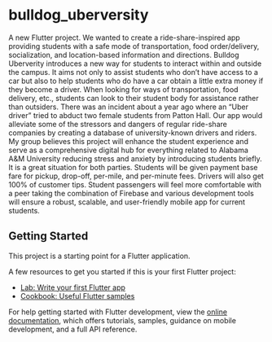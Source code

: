 # bulldog_uberversity

A new Flutter project.
We wanted to create a ride-share-inspired app providing students with a safe mode of transportation, food order/delivery, socialization, and location-based information and directions. Bulldog Uberverity introduces a new way for students to interact within and outside the campus. It aims not only to assist students who don’t have access to a car but also to help students who do have a car obtain a little extra money if they become a driver. When looking for ways of transportation, food delivery, etc., students can look to their student body for assistance rather than outsiders. There was an incident about a year ago where an “Uber driver” tried to abduct two female students from Patton Hall. Our app would alleviate some of the stressors and dangers of regular ride-share companies by creating a database of university-known drivers and riders. My group believes this project will enhance the student experience and serve as a comprehensive digital hub for everything related to Alabama A&M University reducing stress and anxiety by introducing students briefly. It is a great situation for both parties. Students will be given payment base fare for pickup, drop-off, per-mile, and per-minute fees. Drivers will also get 100% of customer tips. Student passengers will feel more comfortable with a peer taking the combination of Firebase and various development tools will ensure a robust, scalable, and user-friendly mobile app for current students.

## Getting Started

This project is a starting point for a Flutter application.

A few resources to get you started if this is your first Flutter project:

- [Lab: Write your first Flutter app](https://docs.flutter.dev/get-started/codelab)
- [Cookbook: Useful Flutter samples](https://docs.flutter.dev/cookbook)

For help getting started with Flutter development, view the
[online documentation](https://docs.flutter.dev/), which offers tutorials,
samples, guidance on mobile development, and a full API reference.
